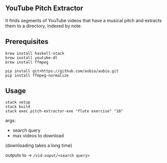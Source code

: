 YouTube Pitch Extractor
---

It finds segments of YouTube videos that have a musical pitch and extracts
them to a directory, indexed by note.


Prerequisites
----

    brew install haskell-stack
	brew install youtube-dl
    brew install ffmpeg

    pip install git+https://github.com/aubio/aubio.git
    pip install ffmpeg-normalize


Usage
----

    stack setup
    stack build
    stack exec pitch-extractor-exe "flute exercise" "10"


args:
- search query
- max videos to download

(downloading takes a long time)

outputs to -> `/vid-ouput/<search query>`

